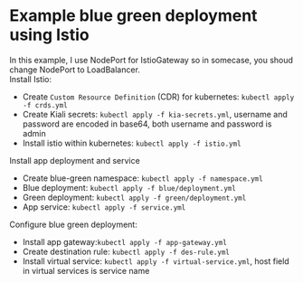 # Example blue green deployment using Istio
In this example, I use NodePort for IstioGateway so in somecase, you shoud change NodePort to LoadBalancer.<br>
Install Istio:
* Create `Custom Resource Definition` (CDR) for kubernetes: `kubectl apply -f crds.yml`
* Create Kiali secrets: `kubectl apply -f kia-secrets.yml`, username and password are encoded in base64, both username and password is admin
* Install istio within kubernetes: `kubectl apply -f istio.yml`

Install app deployment and service
* Create blue-green namespace: `kubectl apply -f namespace.yml`
* Blue deployment: `kubectl apply -f blue/deployment.yml`
* Green deployment: `kubectl apply -f green/deployment.yml`
* App service: `kubectl apply -f service.yml`

Configure blue green deployment:
* Install app gateway:`kubectl apply -f app-gateway.yml`
* Create destination rule: `kubectl apply -f des-rule.yml`
* Install virtual service: `kubectl apply -f virtual-service.yml`, host field in virtual services is service name